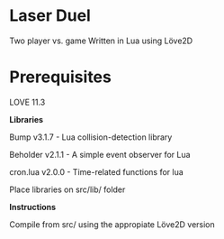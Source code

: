 # Laser Duel

Two player vs. game
Written in Lua using Löve2D

# Prerequisites

LOVE 11.3

**Libraries**

Bump v3.1.7 - Lua collision-detection library

Beholder v2.1.1 - A simple event observer for Lua

cron.lua v2.0.0 - Time-related functions for lua

Place libraries on src/lib/ folder

**Instructions**

Compile from src/ using the appropiate Löve2D version